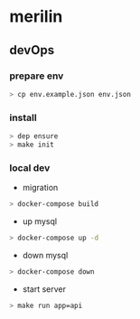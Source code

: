 # merilin

## devOps

### prepare env

```bash
> cp env.example.json env.json
```

### install

```bash
> dep ensure
> make init
```

### local dev

- migration

```bash
> docker-compose build
```

- up mysql

```bash
> docker-compose up -d
```

- down mysql

```bash
> docker-compose down
```

- start server

```bash
> make run app=api
```
